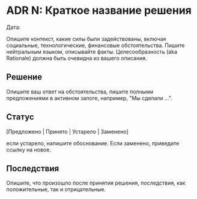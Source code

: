 # ADR N: Краткое название решения

Дата:

Опишите контекст, какие силы были задействованы, включая социальные, технологические, финансовые обстоятельства. Пишите нейтральным языком, описывайте факты. Целесообразность (aka Rationale) должна быть очевидна из вашего описания.

## Решение

Опишите ваш ответ на обстоятельства, пишите полными предложениями в активном залоге, например, "Мы сделали ...".

## Статус

[Предложено | Принято | Устарело | Заменено]

если устарело, напишите обоснование. Если заменено, приведите ссылку на новое.

## Последствия

Опишите, что произошло после принятия решения, последствия, как положительные, так и отрицательные.